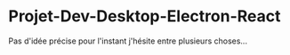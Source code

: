 # Projet-Dev-Desktop-Electron-React

Pas d'idée précise pour l'instant j'hésite entre plusieurs choses...
